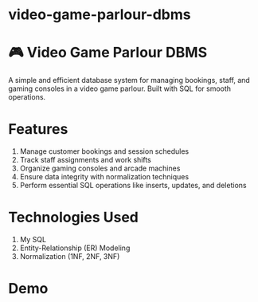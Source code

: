# video-game-parlour-dbms
# 🎮 Video Game Parlour DBMS
A simple and efficient database system for managing bookings, staff, and gaming consoles in a video game parlour. Built with SQL for smooth operations.
# Features
1. Manage customer bookings and session schedules
2. Track staff assignments and work shifts
3. Organize gaming consoles and arcade machines
4. Ensure data integrity with normalization techniques
5. Perform essential SQL operations like inserts, updates, and deletions
# Technologies Used
1. My SQL
2. Entity-Relationship (ER) Modeling
3. Normalization (1NF, 2NF, 3NF)
# Demo


